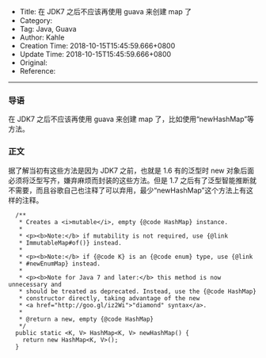 - Title: 在 JDK7 之后不应该再使用 guava 来创建 map 了
- Category:
- Tag: Java, Guava
- Author: Kahle
- Creation Time: 2018-10-15T15:45:59.666+0800
- Update Time: 2018-10-15T15:45:59.666+0800
- Original:
- Reference:

---


### 导语

在 JDK7 之后不应该再使用 guava 来创建 map 了，比如使用“newHashMap”等方法。


### 正文

据了解当初有这些方法是因为 JDK7 之前，也就是 1.6 有的泛型时 new 对象后面必须将泛型写齐，嫌弃麻烦而封装的这些方法。但是 1.7 之后有了泛型智能推断就不需要，而且谷歌自己也注释了可以弃用，最少“newHashMap”这个方法上有这样的注释。

```
  /**
   * Creates a <i>mutable</i>, empty {@code HashMap} instance.
   *
   * <p><b>Note:</b> if mutability is not required, use {@link
   * ImmutableMap#of()} instead.
   *
   * <p><b>Note:</b> if {@code K} is an {@code enum} type, use {@link
   * #newEnumMap} instead.
   *
   * <p><b>Note for Java 7 and later:</b> this method is now unnecessary and
   * should be treated as deprecated. Instead, use the {@code HashMap}
   * constructor directly, taking advantage of the new
   * <a href="http://goo.gl/iz2Wi">"diamond" syntax</a>.
   *
   * @return a new, empty {@code HashMap}
   */
  public static <K, V> HashMap<K, V> newHashMap() {
    return new HashMap<K, V>();
  }
```



